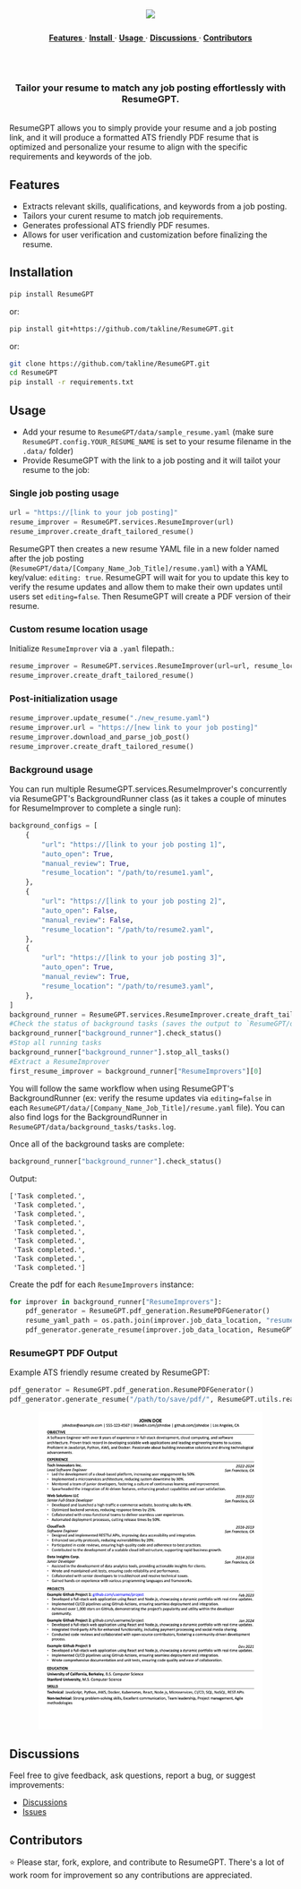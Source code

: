 <h1 align="center">
  <picture>
    <source media="(prefers-color-scheme: dark)" srcset="images/ResumeGPT-light.png"/>
    <source media="(prefers-color-scheme: light)" srcset="images/ResumeGPT.png"/>
    <img width="400" src="images/ResumeGPT.png"/>
 <br />
</h1>

<div align="center">

<p align="center">
  <a href="#features">
    <b>Features</b>
  </a>
     · 
  <a href="#installation">
    <b>Install</b>
  </a>
     · 
  <a href="#usage">
    <b>Usage</b>
  </a>
      · 
  <a href="#discussions">
    <b>Discussions</b>
  </a>
     · 
  <a href="#contributors">
    <b>Contributors</b>
  </a>

</p>



<br>


</div>

<br>

<h3 align="center">Tailor your resume to match any job posting effortlessly with ResumeGPT.
</h3>

<br/>
ResumeGPT allows you to simply provide your resume and a job posting link, and it will produce a formatted ATS friendly PDF resume that is optimized and personalize your resume to align with the specific requirements and keywords of the job. 

## Features
- Extracts relevant skills, qualifications, and keywords from a job posting.
- Tailors your curent resume to match job requirements.
- Generates professional ATS friendly PDF resumes.
- Allows for user verification and customization before finalizing the resume.

## Installation

```bash
pip install ResumeGPT
```

or:

```bash
pip install git+https://github.com/takline/ResumeGPT.git
```

or:


```bash
git clone https://github.com/takline/ResumeGPT.git
cd ResumeGPT
pip install -r requirements.txt
```

## Usage

 - Add your resume to `ResumeGPT/data/sample_resume.yaml` (make sure `ResumeGPT.config.YOUR_RESUME_NAME` is set to your resume filename in the `.data/` folder)
 - Provide ResumeGPT with the link to a job posting and it will tailot your resume to the job:

### Single job posting usage
```python
url = "https://[link to your job posting]"
resume_improver = ResumeGPT.services.ResumeImprover(url)
resume_improver.create_draft_tailored_resume()
```

ResumeGPT then creates a new resume YAML file in a new folder named after the job posting (`ResumeGPT/data/[Company_Name_Job_Title]/resume.yaml`) with a YAML key/value: `editing: true`. ResumeGPT will wait for you to update this key to verify the resume updates and allow them to make their own updates until users set `editing=false`. Then ResumeGPT will create a PDF version of their resume.


### Custom resume location usage
Initialize `ResumeImprover` via a `.yaml` filepath.:

```python
resume_improver = ResumeGPT.services.ResumeImprover(url=url, resume_location="custom/path/to/resume.yaml")
resume_improver.create_draft_tailored_resume()
```

### Post-initialization usage
```python
resume_improver.update_resume("./new_resume.yaml")
resume_improver.url = "https://[new link to your job posting]"
resume_improver.download_and_parse_job_post()
resume_improver.create_draft_tailored_resume()
```

### Background usage
You can run multiple ResumeGPT.services.ResumeImprover's concurrently via ResumeGPT's BackgroundRunner class (as it takes a couple of minutes for ResumeImprover to complete a single run):
```python
background_configs = [
    {
        "url": "https://[link to your job posting 1]",
        "auto_open": True,
        "manual_review": True,
        "resume_location": "/path/to/resume1.yaml",
    },
    {
        "url": "https://[link to your job posting 2]",
        "auto_open": False,
        "manual_review": False,
        "resume_location": "/path/to/resume2.yaml",
    },
    {
        "url": "https://[link to your job posting 3]",
        "auto_open": True,
        "manual_review": True,
        "resume_location": "/path/to/resume3.yaml",
    },
]
background_runner = ResumeGPT.services.ResumeImprover.create_draft_tailored_resumes_in_background(background_configs=background_configs)
#Check the status of background tasks (saves the output to `ResumeGPT/data/background_tasks/tasks.log`)
background_runner["background_runner"].check_status()
#Stop all running tasks
background_runner["background_runner"].stop_all_tasks()
#Extract a ResumeImprover
first_resume_improver = background_runner["ResumeImprovers"][0]
```

You will follow the same workflow when using ResumeGPT's BackgroundRunner (ex: verify the resume updates via `editing=false` in each `ResumeGPT/data/[Company_Name_Job_Title]/resume.yaml` file). You can also find logs for the BackgroundRunner in `ResumeGPT/data/background_tasks/tasks.log`.

Once all of the background tasks are complete:

```python
background_runner["background_runner"].check_status()
```

Output:
```
['Task completed.',
 'Task completed.',
 'Task completed.',
 'Task completed.',
 'Task completed.',
 'Task completed.',
 'Task completed.',
 'Task completed.',
 'Task completed.']
```

Create the pdf for each `ResumeImprovers` instance:

```python
for improver in background_runner["ResumeImprovers"]:
    pdf_generator = ResumeGPT.pdf_generation.ResumePDFGenerator()
    resume_yaml_path = os.path.join(improver.job_data_location, "resume.yaml")
    pdf_generator.generate_resume(improver.job_data_location, ResumeGPT.utils.read_yaml(filename=resume_yaml_path))
```


### ResumeGPT PDF Output
Example ATS friendly resume created by ResumeGPT:

```python
pdf_generator = ResumeGPT.pdf_generation.ResumePDFGenerator()
pdf_generator.generate_resume("/path/to/save/pdf/", ResumeGPT.utils.read_yaml(filename="/path/to/resume/resume.yaml"))
```


<p align="center">
  <img src="images/example_resume_output.png" alt="Resume Example" width="400"/>
</p>




## Discussions
Feel free to give feedback, ask questions, report a bug, or suggest improvements:

 - [Discussions](https://github.com/takline/ResumeGPT/discussions)
 - [Issues](https://github.com/takline/ResumeGPT/issues)


##  Contributors
⭐️  Please star, fork, explore, and contribute to ResumeGPT. There's a lot of work room for improvement so any contributions are appreciated.


